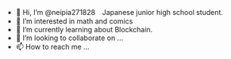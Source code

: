- 👋 Hi, I’m @neipia271828　Japanese junior high school student.
- 👀 I’m interested in math and comics
- 🌱 I’m currently learning about Blockchain.
- 💞️ I’m looking to collaborate on ...
- 📫 How to reach me ...
